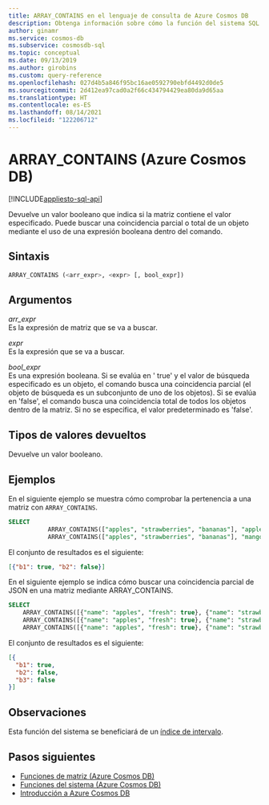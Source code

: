 ```yaml
---
title: ARRAY_CONTAINS en el lenguaje de consulta de Azure Cosmos DB
description: Obtenga información sobre cómo la función del sistema SQL Array Contains en Azure Cosmos DB devuelve un valor booleano que indica si la matriz contiene el valor especificado
author: ginamr
ms.service: cosmos-db
ms.subservice: cosmosdb-sql
ms.topic: conceptual
ms.date: 09/13/2019
ms.author: girobins
ms.custom: query-reference
ms.openlocfilehash: 027d4b5a846f95bc16ae0592790ebfd4492d0de5
ms.sourcegitcommit: 2d412ea97cad0a2f66c434794429ea80da9d65aa
ms.translationtype: HT
ms.contentlocale: es-ES
ms.lasthandoff: 08/14/2021
ms.locfileid: "122206712"
---
```

# <a name="array_contains-azure-cosmos-db"></a>ARRAY_CONTAINS (Azure Cosmos DB)
[!INCLUDE[appliesto-sql-api](../includes/appliesto-sql-api.md)]

Devuelve un valor booleano que indica si la matriz contiene el valor especificado. Puede buscar una coincidencia parcial o total de un objeto mediante el uso de una expresión booleana dentro del comando. 

## <a name="syntax"></a>Sintaxis
  
```sql
ARRAY_CONTAINS (<arr_expr>, <expr> [, bool_expr])  
```  
  
## <a name="arguments"></a>Argumentos
  
*arr_expr*  
   Es la expresión de matriz que se va a buscar.  
  
*expr*  
   Es la expresión que se va a buscar.  

*bool_expr*  
   Es una expresión booleana. Si se evalúa en ' true' y el valor de búsqueda especificado es un objeto, el comando busca una coincidencia parcial (el objeto de búsqueda es un subconjunto de uno de los objetos). Si se evalúa en 'false', el comando busca una coincidencia total de todos los objetos dentro de la matriz. Si no se especifica, el valor predeterminado es 'false'. 
  
## <a name="return-types"></a>Tipos de valores devueltos
  
  Devuelve un valor booleano.  
  
## <a name="examples"></a>Ejemplos
  
  En el siguiente ejemplo se muestra cómo comprobar la pertenencia a una matriz con `ARRAY_CONTAINS`.  
  
```sql
SELECT   
           ARRAY_CONTAINS(["apples", "strawberries", "bananas"], "apples") AS b1,  
           ARRAY_CONTAINS(["apples", "strawberries", "bananas"], "mangoes") AS b2  
```  
  
 El conjunto de resultados es el siguiente:  
  
```json
[{"b1": true, "b2": false}]  
```  

En el siguiente ejemplo se indica cómo buscar una coincidencia parcial de JSON en una matriz mediante ARRAY_CONTAINS.  
  
```sql
SELECT  
    ARRAY_CONTAINS([{"name": "apples", "fresh": true}, {"name": "strawberries", "fresh": true}], {"name": "apples"}, true) AS b1, 
    ARRAY_CONTAINS([{"name": "apples", "fresh": true}, {"name": "strawberries", "fresh": true}], {"name": "apples"}) AS b2,
    ARRAY_CONTAINS([{"name": "apples", "fresh": true}, {"name": "strawberries", "fresh": true}], {"name": "mangoes"}, true) AS b3 
```  
  
 El conjunto de resultados es el siguiente:  
  
```json
[{
  "b1": true,
  "b2": false,
  "b3": false
}]
```

## <a name="remarks"></a>Observaciones

Esta función del sistema se beneficiará de un [índice de intervalo](../index-policy.md#includeexclude-strategy).

## <a name="next-steps"></a>Pasos siguientes

- [Funciones de matriz (Azure Cosmos DB)](sql-query-array-functions.md)
- [Funciones del sistema (Azure Cosmos DB)](sql-query-system-functions.md)
- [Introducción a Azure Cosmos DB](../introduction.md)
